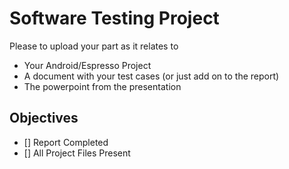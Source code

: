 # Software Testing Project

Please to upload your part as it relates to

- Your Android/Espresso Project
- A document with your test cases (or just add on to the report)
- The powerpoint from the presentation

## Objectives

- [] Report Completed
- [] All Project Files Present

